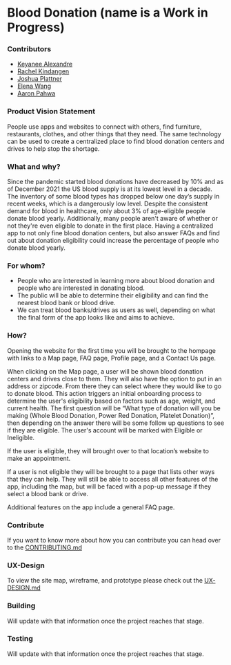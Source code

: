 # Blood Donation (name is a Work in Progress)


### Contributors
* [Keyanee Alexandre](https://github.com/keyaneealexandre)
* [Rachel Kindangen](https://github.com/rkindangen)
* [Joshua Plattner](https://github.com/jplattner73)
* [Elena Wang](https://github.com/ELENA0206)
* [Aaron Pahwa](https://github.com/ampahwa)

### Product Vision Statement
People use apps and websites to connect with others, find furniture, restaurants, clothes, and other things that they need. The same technology can be used to create a centralized place to find blood donation centers and drives to help stop the shortage.

### What and why?
Since the pandemic started blood donations have decreased by 10% and as of December 2021 the US blood supply is at its lowest level in a decade. The inventory of some blood types has dropped below one day’s supply in recent weeks, which is a dangerously low level. Despite the consistent demand for blood in healthcare, only about 3% of age-eligible people donate blood yearly. Additionally, many people aren't aware of whether or not they're even eligible to donate in the first place. Having a centralized app to not only fine blood donation centers, but also answer FAQs and find out about donation eligibility could increase the percentage of people who donate blood yearly.

### For whom?
* People who are interested in learning more about blood donation and people who are interested in donating blood. 
* The public will be able to determine their eligibility and can find the nearest blood bank or blood drive.
* We can treat blood banks/drives as users as well, depending on what the final form of the app looks like and aims to achieve. 

### How?
Opening the website for the first time you will be brought to the hompage with links to a Map page, FAQ page, Profile page, and a Contact Us page.  

When clicking on the Map page, a user will be shown blood donation centers and drives close to them. They will also have the option to put in an address or zipcode. From there they can select where they would like to go to donate blood. This action triggers an initial onboarding process to determine the user's eligibility based on factors such as age, weight, and current health. The first question will be “What type of donation will you be making (Whole Blood Donation, Power Red Donation, Platelet Donation)”, then depending on the answer there will be some follow up questions to see if they are eligible. The user's account will be marked with Eligible or Ineligible.

If the user is eligible, they will brought over to that location’s website to make an appointment.

If a user is not eligible they will be brought to a page that lists other ways that they can help. They will still be able to access all other features of the app, including the map, but will be faced with a pop-up message if they select a blood bank or drive.

Additional features on the app include a general FAQ page.


### Contribute
If you want to know more about how you can contribute you can head over to the [CONTRIBUTING.md](./CONTRIBUTING.md)


### UX-Design
To view the site map, wireframe, and prototype please check out the [UX-DESIGN.md](./UX-DESIGN.md)


### Building 
Will update with that information once the project reaches that stage.


### Testing
Will update with that information once the project reaches that stage.